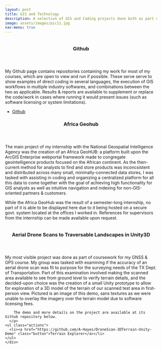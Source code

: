 ```yaml
---
layout: post
title: GIS and Technology
description: A selection of GIS and Coding projects done both as part of coursework or otherwise.
image: assets/images/pic11.jpg
nav-menu: true
---
```


<div id="main">

<section class="spotlights">

  <section id="git">
    <a href="generic.html" class="image">
      <img src="{% link assets/images/pic09.jpg %}" alt="" data-position="top center" />
    </a>
    <div class="content">
      <div class="inner">
      <header class="major">
        <h3>Github</h3>
      </header>
      <p>
      My Github page contains repositories containing my work for most of my courses, which are open to view and run if possible. These serve serve to show examples of direct coding in several languages, the execution of GIS workflows in multiple industry softwares, and combinations between the two  as applicable. Results & reports are available to supplement or replace the code/work in cases where running it would present issues (such as software licensing or system limitations). 
      </p>
      <ul class="actions">
        <li><a href="https://github.com/A-Hayes?tab=repositories" class="button">Github</a></li>
      </ul>
    </div>
  </section>


<section id="geohub">
  <div class="inner">
  <header class="major">
    <h3>Africa Geohub</h3>
  </header>
  <p>
    The main project of my internship with the National Geospatial Intelligence Agency was the creation of an Africa GeoHUB: a platform built upon the ArcGIS Enterprise webportal framework made to congregate geointelligence products focused on the African continent. As the then-current method for analysts to find and store products was inconcsistent and distributed across many small, minimally-connected data stores, I was tasked with assisting in coding and organizing a centralized platform for all this data to come together with the goal of achieving high functionality for GIS analysts as well as intuitive navigation and indexing for non-GIS-oriented partners & customers. 
  </p>
  <p>
    While the Africa GeoHub was the result of a semester-long internship, no part of it is able to be displayed here due to it being hosted on a secure govt. system located at the offices I worked in. References for supervisors from the internship can be made available upon request.
  </p>
  </div>
</section>

  <section id="bridge">
    <a href="generic.html" class="image">
      <img src="{% link assets/images/pic08.jpg %}" alt="" data-position="center center" />
    </a>
    <div class="content">
      <header class="major">
        <h3>Aerial Drone Scans to Traversable Landscapes in Unity3D</h3>
      </header>
      <p>
        My most visible project was done as part of coursework for my GNSS & GPS course. My group was tasked with examining if the accuracy of an aerial drone scan was fit to purpose for the surveying needs of the TX Dept. of Transportation. Part of this examination involved making the scanned area available to see from ground level to verify terrain details, and the decided-upon choice was the creation of a small Unity prototype to allow for exploration of a 3D model of the terrain of our scanned test area in first-person view. Pictured is an image of this demo, sans textures as we were unable to overlay the imagery over the terrain model due to software licensing fees. 
        
        The demo and more details on the project are available at its Github repository below. 
      </p>
    <ul class="actions">
      <li><a href="https://github.com/A-Hayes/DroneScan-3DTerrain-Unity-Demo" class="button">Terrain Explorer</a></li>
    </ul>
    </div>
  </section>

</section>

</div>